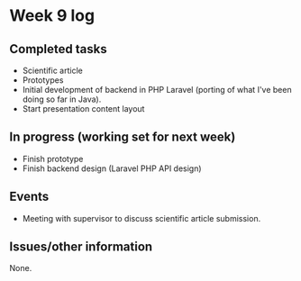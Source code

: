 # Week 9 log

## Completed tasks

- Scientific article
- Prototypes
- Initial development of backend in PHP Laravel (porting of what I've been doing so far in Java).
- Start presentation content layout

## In progress (working set for next week)

- Finish prototype
- Finish backend design (Laravel PHP API design)

## Events

- Meeting with supervisor to discuss scientific article submission.

## Issues/other information

None.